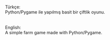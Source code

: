 Türkçe:<br>Python/Pygame ile yapılmış basit bir çiftlik oyunu.
<br><br><br>English:<br>A simple farm game made with Python/Pygame.
